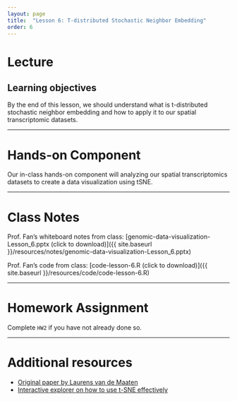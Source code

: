 ```yaml
---
layout: page
title:  "Lesson 6: T-distributed Stochastic Neighbor Embedding"
order: 6
---
```


# Lecture

## Learning objectives

By the end of this lesson, we should understand what is t-distributed stochastic neighbor embedding and how to apply it to our spatial transcriptomic datasets.

---

# Hands-on Component

Our in-class hands-on component will analyzing our spatial transcriptomics datasets to create a data visualization using tSNE. 

---

# Class Notes

Prof. Fan’s whiteboard notes from class: [genomic-data-visualization-Lesson_6.pptx (click to download)]({{ site.baseurl }}/resources/notes/genomic-data-visualization-Lesson_6.pptx)

Prof. Fan’s code from class: [code-lesson-6.R (click to download)]({{ site.baseurl }}/resources/code/code-lesson-6.R)

---

# Homework Assignment

Complete `HW2` if you have not already done so. 

---

# Additional resources
- [Original paper by Laurens van de Maaten](https://lvdmaaten.github.io/publications/papers/JMLR_2008.pdf)
- [Interactive explorer on how to use t-SNE effectively](https://distill.pub/2016/misread-tsne/)



